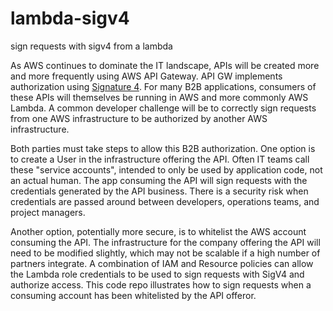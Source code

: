 # lambda-sigv4
sign requests with sigv4 from a lambda

As AWS continues to dominate the IT landscape, APIs will be created more and more frequently using AWS API Gateway. API GW implements authorization using [Signature 4](https://docs.aws.amazon.com/general/latest/gr/signature-version-4.html). For many B2B applications, consumers of these APIs will themselves be running in AWS and more commonly AWS Lambda. A common developer challenge will be to correctly sign requests from one AWS infrastructure to be authorized by another AWS infrastructure.

Both parties must take steps to allow this B2B authorization. One option is to create a User in the infrastructure offering the API. Often IT teams call these "service accounts", intended to only be used by application code, not an actual human. The app consuming the API will sign requests with the credentials generated by the API business. There is a security risk when credentials are passed around between developers, operations teams, and project managers.

Another option, potentially more secure, is to whitelist the AWS account consuming the API. The infrastructure for the company offering the API will need to be modified slightly, which may not be scalable if a high number of partners integrate. A combination of IAM and Resource policies can allow the Lambda role credentials to be used to sign requests with SigV4 and authorize access. This code repo illustrates how to sign requests when a consuming account has been whitelisted by the API offeror.

